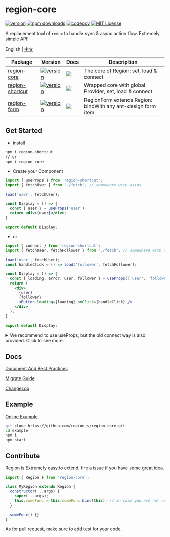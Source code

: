 # region-core

[![version](https://img.shields.io/npm/v/region-core.svg?style=flat-square)](http://npm.im/region-core)
[![npm downloads](https://img.shields.io/npm/dm/region-core.svg?style=flat-square)](https://www.npmjs.com/package/region-core)
[![codecov](https://codecov.io/gh/regionjs/region-core/branch/develop/graph/badge.svg)](https://codecov.io/gh/regionjs/region-core)
[![MIT License](https://img.shields.io/npm/l/region-core.svg?style=flat-square)](http://opensource.org/licenses/MIT)

A replacement tool of `redux` to handle sync & async action flow. Extremely simple API!

English | [中文](https://github.com/regionjs/region-core/blob/master/docs/README-zh_CN.md)

| Package | Version | Docs | Description |
| --- | --- | --- | --- |
| [region-core](https://github.com/regionjs/region-core) | [![version](https://img.shields.io/npm/v/region-core.svg?style=flat-square)](http://npm.im/region-core) | [![](https://img.shields.io/badge/API-markdown-blue.svg?style=flat-square)](https://github.com/regionjs/region-core/blob/master/docs/Document.md) | The core of Region: set, load & connect |
| [region-shortcut](https://github.com/regionjs/region-shortcut) | [![version](https://img.shields.io/npm/v/region-shortcut.svg?style=flat-square)](http://npm.im/region-shortcut) | [![](https://img.shields.io/badge/API-markdown-blue.svg?style=flat-square)](https://github.com/regionjs/region-shortcut/blob/master/README.md) | Wrapped core with global Provider, set, load & connect |
| [region-form](https://github.com/regionjs/region-form) | [![version](https://img.shields.io/npm/v/region-form.svg?style=flat-square)](http://npm.im/region-form) | [![](https://img.shields.io/badge/API-markdown-blue.svg?style=flat-square)](https://github.com/regionjs/region-form/blob/master/README.md) | RegionForm extends Region: bindWith any ant-design form item |

## Get Started

- install

```bash
npm i region-shortcut
// or
npm i region-core
```

- Create your Component

```jsx harmony
import { useProps } from 'region-shortcut';
import { fetchUser } from './fetch'; // somewhere with axios

load('user', fetchUser);

const Display = () => {
  const { user } = useProps('user');
  return <div>{user}</div>;
}

export default Display;
```

- or

```jsx harmony
import { connect } from 'region-shortcut';
import { fetchUser, fetchFollower } from './fetch'; // somewhere with axios

load('user', fetchUser);
const handleClick = () => load('follower', fetchFollower);

const Display = () => {
  const { loading, error, user, follower } = useProps(['user', 'follower']);
  return (
    <div>
      {user}
      {follower}
      <Button loading={loading} onClick={handleClick} />
    </div>
  );
}

export default Display;
```

<details>
  <summary>
    We recommend to use useProps, but the old connect way is also provided.
    Click to see more.
  </summary>

- Create your Component

```jsx harmony
import { connect } from 'region-shortcut';

const Display = ({ user }) => <div>{user}</div>

export default connect('user')(Display);
```

- or

```jsx harmony
import { connect } from 'region-shortcut';

const Display = ({ loading, error, user, follower }) => (
  <div>
    {user}
    {follower}
    <Button loading={loading} onClick={handleClick} />
  </div>
);

export default connect(['user', 'follower'])(Display);
```
</details>

## Docs

[Document And Best Practices](https://github.com/regionjs/region-core/blob/master/docs/Document.md)

[Migrate Guide](https://github.com/regionjs/region-core/blob/master/docs/Migrate.md)

[ChangeLog](https://github.com/regionjs/region-core/blob/master/docs/CHANGELOG.md)

## Example

[Online Example](https://regionjs.github.io/region-core/)

```bash
git clone https://github.com/regionjs/region-core.git
cd example
npm i
npm start
```

## Contribute

Region is Extremely easy to extend, fire a issue if you have some great idea.

```javascript
import { Region } from 'region-core';

class MyRegion extends Region {
  constructor(...args) {
    super(...args);
    this.someFunc = this.someFunc.bind(this); // in case you are not using class field
  }

  someFunc() {}
}
```

As for pull request, make sure to add test for your code.
